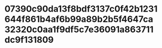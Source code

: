 # 07390c90da13f8bdf3137c0f42b1231644f861b4af6b99a89b2b5f4647ca32320c0aa1f9df5c7e36091a863711dc9f131809